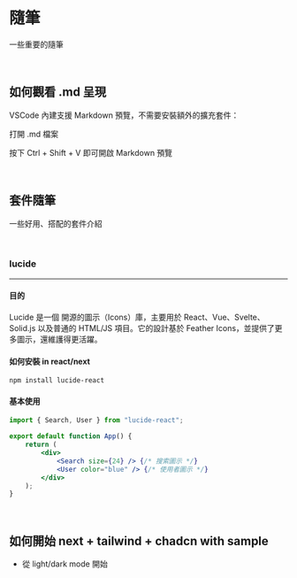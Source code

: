 # 隨筆

一些重要的隨筆

&nbsp;

## 如何觀看 .md 呈現

VSCode 內建支援 Markdown 預覽，不需要安裝額外的擴充套件：

打開 .md 檔案

按下 Ctrl + Shift + V 即可開啟 Markdown 預覽

&nbsp;

## 套件隨筆

一些好用、搭配的套件介紹

&nbsp;

### lucide

---

#### 目的

Lucide 是一個 開源的圖示（Icons）庫，主要用於 React、Vue、Svelte、Solid.js 以及普通的 HTML/JS 項目。它的設計基於 Feather Icons，並提供了更多圖示，還維護得更活躍。

#### 如何安裝 in react/next

```
npm install lucide-react
```

#### 基本使用

```jsx
import { Search, User } from "lucide-react";

export default function App() {
	return (
		<div>
			<Search size={24} /> {/* 搜索圖示 */}
			<User color="blue" /> {/* 使用者圖示 */}
		</div>
	);
}
```

&nbsp;

## 如何開始 next + tailwind + chadcn with sample

- 從 light/dark mode 開始
